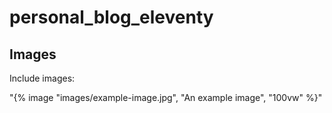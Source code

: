 # personal_blog_eleventy

## Images

Include images:


"{% image "images/example-image.jpg", "An example image", "100vw" %}"












